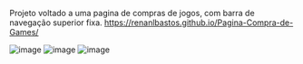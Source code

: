 Projeto voltado a uma pagina de compras de jogos, com barra de navegação superior fixa.
https://renanlbastos.github.io/Pagina-Compra-de-Games/

![image](https://user-images.githubusercontent.com/80262752/114451060-2e197580-9bad-11eb-9013-36c095d1c02d.png)
![image](https://user-images.githubusercontent.com/80262752/114451142-48ebea00-9bad-11eb-8e8f-cf610f436467.png)
![image](https://user-images.githubusercontent.com/80262752/114451195-5a34f680-9bad-11eb-94de-4b347733f21c.png)

